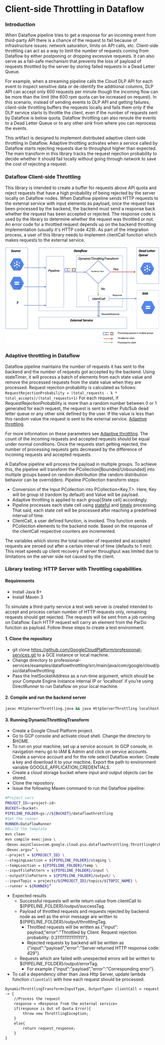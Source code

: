 # Client-side Throttling in Dataflow

### Introduction
When Dataflow pipeline tries to get a response for an incoming event from third-party API there is a chance of the request to fail because of infrastructure issues: network saturation, limits on API calls, etc. Client-side throttling can act as a way to limit the number of requests coming from Dataflow by either postponing or dropping excessive requests. It can also serve as a fail-safe mechanism that prevents the loss of payload of requests throttled by the server by storing failed requests in a Dead Letter Queue.

For example, when a streaming pipeline calls the Cloud DLP API for each event to inspect sensitive data or de-identify the additional columns, DLP API can accept only 600 requests per minute though the incoming flow can be more than the limit (the 600 rpm quota can be increased on request). In this scenario, instead of sending events to DLP API and getting failures, client-side throttling buffers the requests locally and fails them only if the DLP service starts to throttle the client, even if the number of requests sent by Dataflow is below quota. Dataflow throttling can also reroute the events to a Dead Letter Queue or to any other sink from where you can reprocess the events.

This artifact is designed to implement distributed adaptive client-side throttling in Dataflow. Adaptive throttling activates when a service called by Dataflow starts rejecting requests due to throughput higher than expected. The main transform in this library tracks the request rejection probability to decide whether it should fail locally without going through network to save the cost of rejecting a request.

### Dataflow Client-side Throttling

This library is intended to create a buffer for requests above API quota and reject requests that have a high probability of being rejected by the server locally on Dataflow nodes. When Dataflow pipeline sends HTTP requests to the external service with input elements as payload, once the request has been processed by the backend, the backend  must send a response back whether the request has been accepted or rejected. The response code is used by the library to determine whether the request was throttled or not. An error code for a throttled request depends up on the backend throttling implementation (usually it's HTTP code 429).
As part of the integration process, a user of this library needs to implement clientCall function which makes requests to the external service.

![DataflowThrottling DAG](img/dataflow-throttling-dag.png "Dataflow Throttling DAG")

### Adaptive throttling in Dataflow

Dataflow pipeline maintains the number of requests it has sent to the backend and the number of requests got accepted by the backend. Using stateTimer, it will process a batch of elements from each state value and remove the processed requests from the state value when they are processed. Request rejection probability is calculated as follows:
    ```RequestRejectionProbability = (total_requests - k * total_accepts)/(total_requests+1)```
For each request, if RequestRejectionProbability is more than a random number between 0 or 1 generated for each request, the request is sent to either Pub/Sub dead letter queue or any other sink defined by the user. If the value is less than this random value the request is sent to the external service.
[Adaptive throttling](https://landing.google.com/sre/sre-book/chapters/handling-overload/#eq2101).

For more information on these parameters see [Adaptive throttling](https://landing.google.com/sre/sre-book/chapters/handling-overload/#eq2101). The count of the incoming requests and accepted requests should be equal under normal conditions. Once the requests start getting rejected, the number of processing requests gets decreased by the difference of incoming requests and accepted requests.

A Dataflow pipeline will process the payload in multiple groups. To achieve this, the pipeline will transform the PCollection[Bounded/Unbounded] into multiple groups based on random distribution (the random distribution behavior can be overridden).
Pipeline PCollection transform steps:
* Conversion of the Input PCollection<T> into PCollection<Key,T>. Here, Key will be group id (random by default) and Value will be payload.
* Adaptive throttling is applied to each group[State cell] accordingly.
* Pipeline processes each state cell using [stateful](https://beam.apache.org/blog/2017/02/13/stateful-processing.html) and [timely](https://beam.apache.org/blog/2017/08/28/timely-processing.html) processing. That said, each state cell will be processed after reaching a predefined interval of time.
* ClientCall, a user defined function, is invoked. This function sends PCollection elements to the backend node. Based on the response of the clientCall respective counters are incremented.

The variables which stores the total number of requested and accepted requests are zeroed out after a certain interval of time (defaults to 1 min). This reset speeds up client recovery if server throughput was limited due to limitations on the server side not caused by the client.

### Library testing: HTTP Server with Throttling capabilities

#### Requirements

* Install Java 8+
* Install Maven 3

To simulate a third-party service a test web server is created intended to accept and process certain number of HTTP requests only, remaining requests should get rejected. The requests will be sent from a job running on Dataflow. Each HTTP request will carry an element from the ParDo function as payload. Follow these steps to create a test environment.

#### 1. Clone the repository

* git clone https://github.com/GoogleCloudPlatform/professional-services.git to a GCE instance or local machine.
* Change directory to professional-services/examples/dataflowthrottling/src/main/java/com/google/cloud/pso/dataflowthrottling
* Pass the InetSocketAddress as a run-time argument, which should be your Compute Engine instance internal IP or ‘localhost’ if you’re using DirectRunner to run Dataflow on your local machine.

#### 2. Compile and run the backend server

```bash
javac HttpServerThrottling.java && java HttpServerThrottling localhost
```

#### 3. Running DynamicThrottlingTransform

* Create a Google Cloud Platform project.
* Go to GCP console and activate cloud shell. Change the directory to $HOME.
* To run on your machine, set up a service account. In GCP console, in navigation menu go to IAM & Admin and click on service accounts. Create a service account and for the role select Dataflow worker. Create a key and download it to your machine. Export the path to environment variable GOOGLE_APPLICATION_CREDENTIALS.
* Create a cloud storage bucket where input and output objects can be stored.
* Clone the repository.
* Issue the following Maven command to run the Dataflow pipeline:
```bash
#Project vars
PROJECT_ID=<project-id>
BUCKET=<bucket>
PIPELINE_FOLDER=gs://${BUCKET}/dataflowthrottling
#Set the runner
RUNNER=DataflowRunner
#Build the template
mvn clean
mvn compile exec:java \
-Dexec.mainClass=com.google.cloud.pso.dataflowthrottling.ThrottlingOrchestration \
-Dexec.args=” \
--project = ${PROJECT_ID} \
--stagingLoaction = ${PIPELINE_FOLDER}/staging \
--tempLoaction = ${PIPELINE_FOLDER}/temp \
--inputFilePattern = ${PIPELINE_FOLDER}/input \
--outputFilePattern = ${PIPELINE_FOLDER}/output/ \
--inputTopic = projects/${PROJECT_ID}/topics/${TOPIC_NAME} \
--runner = ${RUNNER}”
```
* Expected results
    * Successful requests will write return value from clientCall to ${PIPELINE_FOLDER}/output/successTag.
	* Payload of throttled requests and requests rejected by backend node as well as the error message are written to ${PIPELINE_FOLDER}/output/throttlingTag.
		* Throttled requests will be written as {"input": payload,"error":"Throttled by Client. Request rejection probability: 0.3111111111111111"}.
		* Rejected requests by backend will be written as {"input":"payload","error":"Server returned HTTP response code: 429"}.
	* Requests which are failed with unexpected errors will be written to ${PIPELINE_FOLDER}/output/errorTag.
		* For example {"input":"payload","error":"Corresponding error"}.
* To call a dependency other than Java Http Server, update lambda function `clientCall` with how each request should be processed.
```
DynamicThrottlingTransform<InputType, OutputType> clientCall = request -> {
    //Process the request
    response = <Response from the external service>
    if(response is Out of Quota Error){
        throw new ThrottlingException;
    }
    else{
        return request_response;
    }
}
```